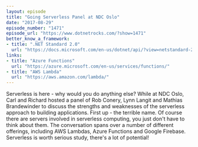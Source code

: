 ```yaml
---
layout: episode
title: "Going Serverless Panel at NDC Oslo"
date: "2017-08-29"
episode_number: "1471"
episode_url: "https://www.dotnetrocks.com/?show=1471"
better_know_a_framework:
- title: ".NET Standard 2.0"
  url: "https://docs.microsoft.com/en-us/dotnet/api/?view=netstandard-2.0"
links:
- title: "Azure Functions"
  url: "https://azure.microsoft.com/en-us/services/functions/"
- title: "AWS Lambda"
  url: "https://aws.amazon.com/lambda/"
---
```


Serverless is here - why would you do anything else? While at NDC Oslo, Carl and Richard hosted a panel of Rob Conery, Lynn Langit and Mathias Brandewinder to discuss the strengths and weaknesses of the serverless approach to building applications. First up - the terrible name. Of course there are servers involved in serverless computing, you just don't have to think about them. The conversation spans over a number of different offerings, including AWS Lambdas, Azure Functions and Google Firebase. Serverless is worth serious study, there's a lot of potential!
